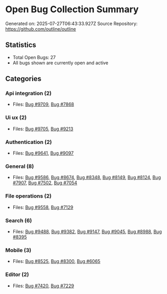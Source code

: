 # Open Bug Collection Summary

Generated on: 2025-07-27T06:43:33.927Z
Source Repository: https://github.com/outline/outline

## Statistics
- Total Open Bugs: 27
- All bugs shown are currently open and active

## Categories

### Api integration (2)
- Files: [Bug #9709](./api-integration/9709.md), [Bug #7868](./api-integration/7868.md)

### Ui ux (2)
- Files: [Bug #9705](./ui-ux/9705.md), [Bug #9213](./ui-ux/9213.md)

### Authentication (2)
- Files: [Bug #9641](./authentication/9641.md), [Bug #9097](./authentication/9097.md)

### General (8)
- Files: [Bug #9586](./general/9586.md), [Bug #8674](./general/8674.md), [Bug #8348](./general/8348.md), [Bug #8149](./general/8149.md), [Bug #8124](./general/8124.md), [Bug #7907](./general/7907.md), [Bug #7502](./general/7502.md), [Bug #7054](./general/7054.md)

### File operations (2)
- Files: [Bug #9558](./file-operations/9558.md), [Bug #7129](./file-operations/7129.md)

### Search (6)
- Files: [Bug #9488](./search/9488.md), [Bug #9382](./search/9382.md), [Bug #9147](./search/9147.md), [Bug #9045](./search/9045.md), [Bug #8988](./search/8988.md), [Bug #8395](./search/8395.md)

### Mobile (3)
- Files: [Bug #8525](./mobile/8525.md), [Bug #8300](./mobile/8300.md), [Bug #6065](./mobile/6065.md)

### Editor (2)
- Files: [Bug #7420](./editor/7420.md), [Bug #7229](./editor/7229.md)

